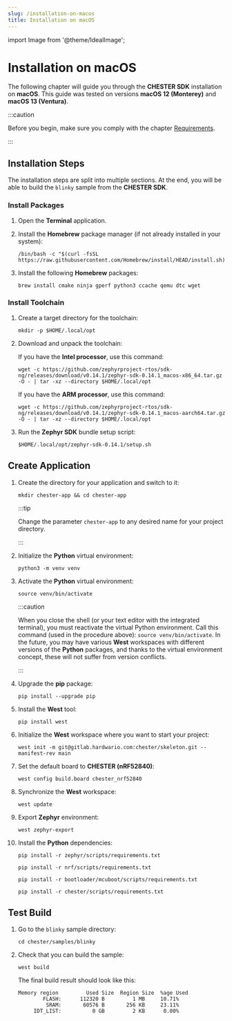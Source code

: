 ```yaml
---
slug: /installation-on-macos
title: Installation on macOS
---
```

import Image from '@theme/IdealImage';

# Installation on macOS

The following chapter will guide you through the **CHESTER SDK** installation on **macOS**. This guide was tested on versions **macOS 12 (Monterey)** and **macOS 13 (Ventura)**.

:::caution

Before you begin, make sure you comply with the chapter [Requirements](requirements).

:::

## Installation Steps

The installation steps are split into multiple sections. At the end, you will be able to build the `blinky` sample from the **CHESTER SDK**.

### Install Packages

1. Open the **Terminal** application.

1. Install the **Homebrew** package manager (if not already installed in your system):

   ```
   /bin/bash -c "$(curl -fsSL https://raw.githubusercontent.com/Homebrew/install/HEAD/install.sh)"
   ```

1. Install the following **Homebrew** packages:

   ```
   brew install cmake ninja gperf python3 ccache qemu dtc wget
   ```

### Install Toolchain

1. Create a target directory for the toolchain:

   ```
   mkdir -p $HOME/.local/opt
   ```

1. Download and unpack the toolchain:

   If you have the **Intel processor**, use this command:

   ```
   wget -c https://github.com/zephyrproject-rtos/sdk-ng/releases/download/v0.14.1/zephyr-sdk-0.14.1_macos-x86_64.tar.gz -O - | tar -xz --directory $HOME/.local/opt
   ```

   If you have the **ARM processor**, use this command:

   ```
   wget -c https://github.com/zephyrproject-rtos/sdk-ng/releases/download/v0.14.1/zephyr-sdk-0.14.1_macos-aarch64.tar.gz -O - | tar -xz --directory $HOME/.local/opt
   ```

1. Run the **Zephyr SDK** bundle setup script:

   ```
   $HOME/.local/opt/zephyr-sdk-0.14.1/setup.sh
   ```

## Create Application

1. Create the directory for your application and switch to it:

   ```
   mkdir chester-app && cd chester-app
   ```

   :::tip

   Change the parameter `chester-app` to any desired name for your project directory.

   :::

1. Initialize the **Python** virtual environment:

   ```
   python3 -m venv venv
   ```

1. Activate the **Python** virtual environment:

   ```
   source venv/bin/activate
   ```

   :::caution

   When you close the shell (or your text editor with the integrated terminal), you must reactivate the virtual Python environment. Call this command (used in the procedure above): `source venv/bin/activate`. In the future, you may have various **West** workspaces with different versions of the **Python** packages, and thanks to the virtual environment concept, these will not suffer from version conflicts.

   :::

1. Upgrade the **pip** package:

   ```
   pip install --upgrade pip
   ```

1. Install the **West** tool:

   ```
   pip install west
   ```

1. Initialize the **West** workspace where you want to start your project:

   ```
   west init -m git@gitlab.hardwario.com:chester/skeleton.git --manifest-rev main
   ```

1. Set the default board to **CHESTER (nRF52840)**:

   ```
   west config build.board chester_nrf52840
   ```

1. Synchronize the **West** workspace:

   ```
   west update
   ```

1. Export **Zephyr** environment:

   ```
   west zephyr-export
   ```

1. Install the **Python** dependencies:

   ```
   pip install -r zephyr/scripts/requirements.txt
   ```

   ```
   pip install -r nrf/scripts/requirements.txt
   ```

   ```
   pip install -r bootloader/mcuboot/scripts/requirements.txt
   ```

   ```
   pip install -r chester/scripts/requirements.txt
   ```

## Test Build

1. Go to the `blinky` sample directory:

   ```
   cd chester/samples/blinky
   ```

1. Check that you can build the sample:

   ```
   west build
   ```

   The final build result should look like this:

   ```
   Memory region         Used Size  Region Size  %age Used
           FLASH:      112320 B         1 MB     10.71%
            SRAM:       60576 B       256 KB     23.11%
        IDT_LIST:          0 GB         2 KB      0.00%
   ```
